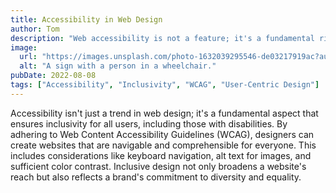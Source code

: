 ```yaml
---
title: Accessibility in Web Design
author: Tom
description: "Web accessibility is not a feature; it's a fundamental right. By designing for all users, we create a digital world that's inclusive, egalitarian, and respectful. It's about building bridges across the digital divide and ensuring everyone has equal access to information and technology."
image:
  url: "https://images.unsplash.com/photo-1632039295546-de03217919ac?auto=format&fit=crop&q=80&w=1974&ixlib=rb-4.0.3&ixid=M3wxMjA3fDB8MHxwaG90by1wYWdlfHx8fGVufDB8fHx8fA%3D%3D"
  alt: "A sign with a person in a wheelchair."
pubDate: 2022-08-08
tags: ["Accessibility", "Inclusivity", "WCAG", "User-Centric Design"]
---
```


Accessibility isn't just a trend in web design; it's a fundamental aspect that ensures inclusivity for all users, including those with disabilities. By adhering to Web Content Accessibility Guidelines (WCAG), designers can create websites that are navigable and comprehensible for everyone. This includes considerations like keyboard navigation, alt text for images, and sufficient color contrast. Inclusive design not only broadens a website's reach but also reflects a brand's commitment to diversity and equality.